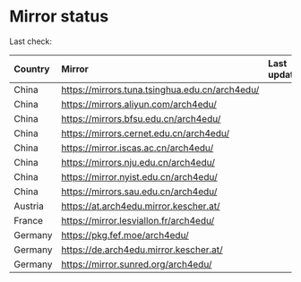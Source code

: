 <script src="./time.js"></script>
# Mirror status
Last check: <script type="text/javascript">localize(1742747163.413995);</script>

|Country|Mirror|Last update|
|:------|:-----|:----------|
|China|https://mirrors.tuna.tsinghua.edu.cn/arch4edu/|<script type="text/javascript">localize(1742711977);</script>|
|China|https://mirrors.aliyun.com/arch4edu/|<script type="text/javascript">localize(1742711977);</script>|
|China|https://mirrors.bfsu.edu.cn/arch4edu/|<script type="text/javascript">localize(1742668756);</script>|
|China|https://mirrors.cernet.edu.cn/arch4edu/|<script type="text/javascript">localize(1742711977);</script>|
|China|https://mirror.iscas.ac.cn/arch4edu/|<script type="text/javascript">localize(1742668756);</script>|
|China|https://mirrors.nju.edu.cn/arch4edu/|<script type="text/javascript">localize(1742625786);</script>|
|China|https://mirror.nyist.edu.cn/arch4edu/|<script type="text/javascript">localize(1742711977);</script>|
|China|https://mirrors.sau.edu.cn/arch4edu/|<script type="text/javascript">localize(1731653531);</script>|
|Austria|https://at.arch4edu.mirror.kescher.at/|<script type="text/javascript">localize(1742711977);</script>|
|France|https://mirror.lesviallon.fr/arch4edu/|<script type="text/javascript">localize(1742711977);</script>|
|Germany|https://pkg.fef.moe/arch4edu/|<script type="text/javascript">localize(1742711977);</script>|
|Germany|https://de.arch4edu.mirror.kescher.at/|<script type="text/javascript">localize(1742711977);</script>|
|Germany|https://mirror.sunred.org/arch4edu/|<script type="text/javascript">localize(1742711977);</script>|

<script src="./tablefilter/tablefilter.js"></script>
<script src="./table.js"></script>